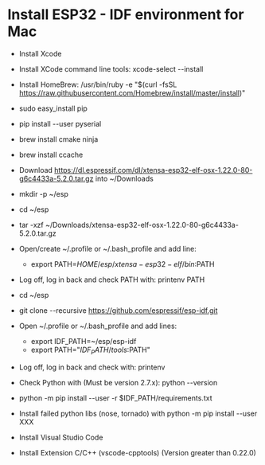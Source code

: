 # Install ESP32 - IDF environment for Mac
- Install Xcode

- Install XCode command line tools: xcode-select --install

- Install HomeBrew: /usr/bin/ruby -e "$(curl -fsSL https://raw.githubusercontent.com/Homebrew/install/master/install)"

- sudo easy_install pip

- pip install --user pyserial

- brew install cmake ninja

- brew install ccache

- Download https://dl.espressif.com/dl/xtensa-esp32-elf-osx-1.22.0-80-g6c4433a-5.2.0.tar.gz into ~/Downloads

- mkdir -p ~/esp

- cd ~/esp

- tar -xzf ~/Downloads/xtensa-esp32-elf-osx-1.22.0-80-g6c4433a-5.2.0.tar.gz

- Open/create ~/.profile or ~/.bash_profile and add line:
  - export PATH=$HOME/esp/xtensa-esp32-elf/bin:$PATH

- Log off, log in back and check PATH with: printenv PATH

- cd ~/esp

- git clone --recursive https://github.com/espressif/esp-idf.git

- Open ~/.profile or ~/.bash_profile and add lines:
  - export IDF_PATH=~/esp/esp-idf
  - export PATH="$IDF_PATH/tools:$PATH"

- Log off, log in back and check with: printenv

- Check Python with (Must be version 2.7.x): python --version

- python -m pip install --user -r $IDF_PATH/requirements.txt

- Install failed python libs (nose, tornado) with python -m pip install --user XXX

- Install Visual Studio Code

- Install Extension C/C++ (vscode-cpptools) (Version greater than 0.22.0)

